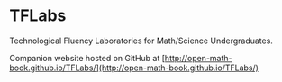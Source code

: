 TFLabs
======

Technological Fluency Laboratories for Math/Science Undergraduates.

Companion website hosted on GitHub at 
[http://open-math-book.github.io/TFLabs/](http://open-math-book.github.io/TFLabs/)
